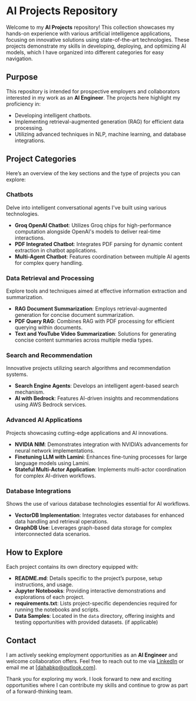 # AI Projects Repository

Welcome to my **AI Projects** repository! This collection showcases my hands-on experience with various artificial intelligence applications, focusing on innovative solutions using state-of-the-art technologies. These projects demonstrate my skills in developing, deploying, and optimizing AI models, which I have organized into different categories for easy navigation.

## Purpose

This repository is intended for prospective employers and collaborators interested in my work as an **AI Engineer**. The projects here highlight my proficiency in:
- Developing intelligent chatbots.
- Implementing retrieval-augmented generation (RAG) for efficient data processing.
- Utilizing advanced techniques in NLP, machine learning, and database integrations.

## Project Categories

Here’s an overview of the key sections and the type of projects you can explore:

### Chatbots

Delve into intelligent conversational agents I've built using various technologies.
- **Groq OpenAI Chatbot**: Utilizes Groq chips for high-performance computation alongside OpenAI's models to deliver real-time interactions.
- **PDF Integrated Chatbot**: Integrates PDF parsing for dynamic content extraction in chatbot applications.
- **Multi-Agent Chatbot**: Features coordination between multiple AI agents for complex query handling.

### Data Retrieval and Processing

Explore tools and techniques aimed at effective information extraction and summarization.
- **RAG Document Summarization**: Employs retrieval-augmented generation for concise document summarization.
- **PDF Query RAG**: Combines RAG with PDF processing for efficient querying within documents.
- **Text and YouTube Video Summarization**: Solutions for generating concise content summaries across multiple media types.

### Search and Recommendation

Innovative projects utilizing search algorithms and recommendation systems.
- **Search Engine Agents**: Develops an intelligent agent-based search mechanism.
- **AI with Bedrock**: Features AI-driven insights and recommendations using AWS Bedrock services.

### Advanced AI Applications

Projects showcasing cutting-edge applications and AI innovations.
- **NVIDIA NIM**: Demonstrates integration with NVIDIA’s advancements for neural network implementations.
- **Finetuning LLM with Lamini**: Enhances fine-tuning processes for large language models using Lamini.
- **Stateful Multi-Actor Application**: Implements multi-actor coordination for complex AI-driven workflows.

### Database Integrations

Shows the use of various database technologies essential for AI workflows.
- **VectorDB Implementation**: Integrates vector databases for enhanced data handling and retrieval operations.
- **GraphDB Use**: Leverages graph-based data storage for complex interconnected data scenarios.

## How to Explore

Each project contains its own directory equipped with:
- **README.md**: Details specific to the project’s purpose, setup instructions, and usage.
- **Jupyter Notebooks**: Providing interactive demonstrations and explorations of each project.
- **requirements.txt**: Lists project-specific dependencies required for running the notebooks and scripts.
- **Data Samples**: Located in the `data` directory, offering insights and testing opportunities with provided datasets. (if applicable)

## Contact

I am actively seeking employment opportunities as an **AI Engineer** and welcome collaboration offers. Feel free to reach out to me via [LinkedIn](https://www.linkedin.com/in/dahab-p-648968159) or email me at [dahabkp@outlook.com].

Thank you for exploring my work. I look forward to new and exciting opportunities where I can contribute my skills and continue to grow as part of a forward-thinking team.

